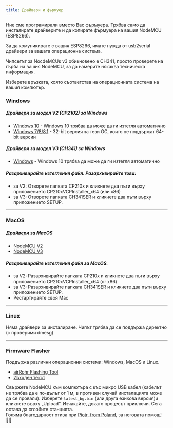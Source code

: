 ```yaml
---
title: Драйвери и фърмуер
---
```


Ние сме програмирали вместо Вас фърмуера. Трябва само да инсталирате драйверите и да копирате фърмуера на вашия NodeMCU (ESP8266).

За да комуникирате с вашия ESP8266, имате нужда от usb2serial драйвери за вашата операционна система.

Чипсетът за NocdeMCUs v3 обикновено е CH341, просто проверете на гърба на вашия NodeMCU, за да намерите някаква техническа информация.

Изберете връзката, която съответства на операционната система на вашия компютър.

### Windows

##### Драйвери за модел V2 (CP2102) за Windows
* [Windows 10](https://www.silabs.com/documents/public/software/CP210x_Universal_Windows_Driver.zip) - Windows 10 трябва да може да ги изтегля автоматично
* [Windows 7/8/8.1](https://www.silabs.com/documents/public/software/CP210x_Windows_Drivers.zip) - 32-bit версия за тези ОС, които не поддържат 64-bit версии

##### Драйвери за модел V3 (CH341) за Windows
* [Windows](http://www.wch.cn/downloads/file/5.html) - Windows 10 трябва да може да ги изтегля автоматично

##### Разархивирайте изтегления файл. Разархивирайте това:
* за V2: Отворете папката CP210x и кликнете два пъти върху приложението CP210xVCPInstaller_x64 (или x86)
* за V3: Отворете папката CH341SER и кликнете два пъти върху приложението SETUP.

---

### MacOS

#####  Драйвери за MacOS
* [NodeMCU V2](https://www.silabs.com/documents/public/software/Mac_OSX_VCP_Driver.zip )
* [NodeMCU V3](http://www.wch.cn/downloads/file/178.html) 

#####  Разархивирайте изтегления файл за MacOS.
* за V2: Разархивирайте папката CP210x и кликнете два пъти върху приложението CP210xVCPInstaller_x64 (or x86)
* за V3: Разархивирайте папката CH341SER и кликнете два пъти върху приложението SETUP.
* Рестартирайте своя Mac

---

### Linux
Няма драйвери за инсталиране. Чипът трябва да се поддържа директно (с проверими dmesg)

---
### Firmware Flasher 
Поддържа различни операционни системи: Windows, MacOS и Linux.

* [airRohr Flashing Tool](http://firmware.sensor.community/airrohr/flashing-tool/)
* [Изходен текст](https://github.com/opendata-stuttgart/airrohr-firmware-flasher)

Свържете NodeMCU към компютъра с къс микро USB кабел (кабелът не трябва да е по-дълъг от 1 м, в противен случай инсталацията може да се провали). Изберете `latest_bg.bin` (или друга езикова версия)и кликнете върху „Upload“.
Изчакайте, докато процесът приключи. Сега остава да сглобите станцията.
<br>
Голяма благодарност отива при [Piotr, from Poland](https://dropbox.inf.re/), за неговата помощ! 🙋‍♂️ 

